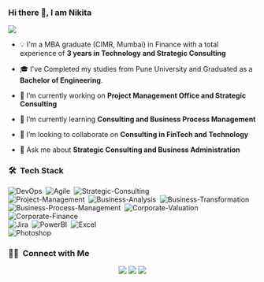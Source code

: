 ### Hi there 👋, I am Nikita

<a href="https://raw.githubusercontent.com/nikulkarni95/nikulkarni95/master/Nikita-Kulkarni.pdf"><img src="https://img.shields.io/badge/-Resume-blue?style=flat&logo=microsoftword&logoColor=white"/></a>

- 💡  I'm a MBA graduate (CIMR, Mumbai) in Finance with a total experience of **3 years in Technology and Strategic Consulting**

- 🎓 I've Completed my studies from Pune University and Graduated as a **Bachelor of Engineering**.

- 🔭 I’m currently working on **Project Management Office and Strategic Consulting**

- 🌱 I’m currently learning **Consulting and Business Process Management**

- 👯 I’m looking to collaborate on **Consulting in FinTech and Technology**

- 💬 Ask me about **Strategic Consulting and Business Administration**


### 🛠 &nbsp;Tech Stack
![DevOps](https://img.shields.io/badge/-DevOps-Blue)&nbsp;
![Agile](https://img.shields.io/badge/-Agile-cyan)&nbsp;
![Strategic-Consulting](https://img.shields.io/badge/Strategic--Consulting-yellow)\
![Project-Management](https://img.shields.io/badge/Project--Management-orange)&nbsp;
![Business-Analysis](https://img.shields.io/badge/Business--Analysis-black)&nbsp;
![Business-Transformation](https://img.shields.io/badge/Business--Transformation-red)\
![Business-Process-Management](https://img.shields.io/badge/Business--Process--Management-blue)&nbsp;
![Corporate-Valuation](https://img.shields.io/badge/Corporate--Valuation-informational)&nbsp;
![Corporate-Finance](https://img.shields.io/badge/Corporate--Finance-cyan)&nbsp;\
![Jira](https://img.shields.io/badge/-Jira-blue)&nbsp;
![PowerBI](https://img.shields.io/badge/-PowerBI-cyan)&nbsp;
![Excel](https://img.shields.io/badge/-Excel-informational)\
![Photoshop](https://img.shields.io/badge/Photoshop-blue)&nbsp;


### 🤝🏻 &nbsp;Connect with Me

<p align="center">
<a href="https://devopsdummies.wordpress.com"><img src="https://img.shields.io/badge/-DevOpsDummies-3423A6?style=flat&logo=Google-Chrome&logoColor=white"/></a>
<a href="https://www.linkedin.com/in/nikitakulkarni95/"><img src="https://img.shields.io/badge/-Nikita%20Kulkarni-0077B5?style=flat&logo=Linkedin&logoColor=white"/></a>
<a href="mailto:nikitak1195@gmail.com"><img src="https://img.shields.io/badge/-nikitak1195@gmail.com-D14836?style=flat&logo=Gmail&logoColor=white"/></a>
</p>




